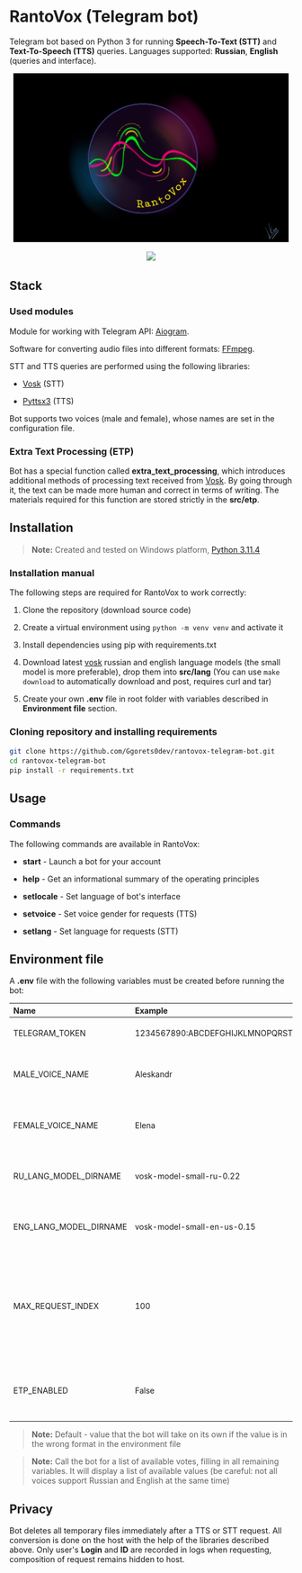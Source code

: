 # RantoVox (Telegram bot)

Telegram bot based on Python 3 for running **Speech-To-Text (STT)** and **Text-To-Speech (TTS)** queries. Languages supported: **Russian**, **English** (queries and interface).

<p align='center'>
       <img height=300 src="src/img/rantovox_github_logo.png"/>
</p>

<p align='center'>
   <a href="https://t.me/RantoVoxBot">
       <img height=35 src="https://img.shields.io/badge/Telegram-2CA5E0?style=for-the-badge&logo=telegram&logoColor=white"/>
    </a>
</p>

## Stack

### **Used modules**

Module for working with Telegram API: [Aiogram](https://pypi.org/project/aiogram/).

Software for converting audio files into different formats: [FFmpeg](https://ffmpeg.org/).

STT and TTS queries are performed using the following libraries:

* [Vosk](https://pypi.org/project/vosk/) (STT)
  
* [Pyttsx3](https://pypi.org/project/pyttsx3/) (TTS)

Bot supports two voices (male and female), whose names are set in the configuration file.

### **Extra Text Processing (ETP)**

Bot has a special function called **extra_text_processing**, which introduces additional methods of processing text received from [Vosk](https://pypi.org/project/vosk/). By going through it, the text can be made more human and correct in terms of writing. The materials required for this function are stored strictly in the **src/etp**.

## Installation

> **Note:** Created and tested on Windows platform, [Python 3.11.4](https://www.python.org/)

### **Installation manual**

The following steps are required for RantoVox to work correctly:

1) Clone the repository (download source code)

2) Create a virtual environment using `python -m venv venv` and activate it

3) Install dependencies using pip with requirements.txt

4) Download latest [vosk](https://pypi.org/project/vosk/) russian and english language models (the small model is more preferable), drop them into **src/lang** (You can use `make download` to automatically download and post, requires curl and tar)

5) Create your own **.env** file in root folder with variables described in **Environment file** section.

### **Cloning repository and installing requirements**

```bash
git clone https://github.com/Ggorets0dev/rantovox-telegram-bot.git
cd rantovox-telegram-bot
pip install -r requirements.txt
```

## Usage

### **Commands**

The following commands are available in RantoVox:

* **start** - Launch a bot for your account

* **help** - Get an informational summary of the operating principles

* **setlocale** - Set language of bot's interface

* **setvoice** - Set voice gender for requests (TTS)

* **setlang** - Set language for requests (STT)

## Environment file

A **.env** file with the following variables must be created before running the bot:

| Name | Example | Default | Description |
|:-|:-|:-:|:-|
| TELEGRAM_TOKEN | 1234567890:ABCDEFGHIJKLMNOPQRSTUVXYZabcdefghi | - | Access token to the created Telegram bot |
| MALE_VOICE_NAME | Aleskandr | - | Name of the voice to be used in the male voiceover |
| FEMALE_VOICE_NAME | Elena | - | Name of the voice to be used in the female voiceover |
| RU_LANG_MODEL_DIRNAME | vosk-model-small-ru-0.22 | - | Name of folder with Russian language model (should be in src/lang) |
| ENG_LANG_MODEL_DIRNAME | vosk-model-small-en-us-0.15 | - | Name of folder with Russian language model (should be in src/lang) |
| MAX_REQUEST_INDEX | 100 | 1000 | A value from the range 0 - n will be assigned to the temporarily created files (affects the number of simultaneously served clients) |
| ETP_ENABLED | False | True | Whether post processing of the raw text from the conversion will be used |

> **Note:** Default - value that the bot will take on its own if the value is in the wrong format in the environment file

> **Note:** Call the bot for a list of available votes, filling in all remaining variables. It will display a list of available values (be careful: not all voices support Russian and English at the same time)

## Privacy

Bot deletes all temporary files immediately after a TTS or STT request. All conversion is done on the host with the help of the libraries described above. Only user's **Login** and **ID** are recorded in logs when requesting, composition of request remains hidden to host.

